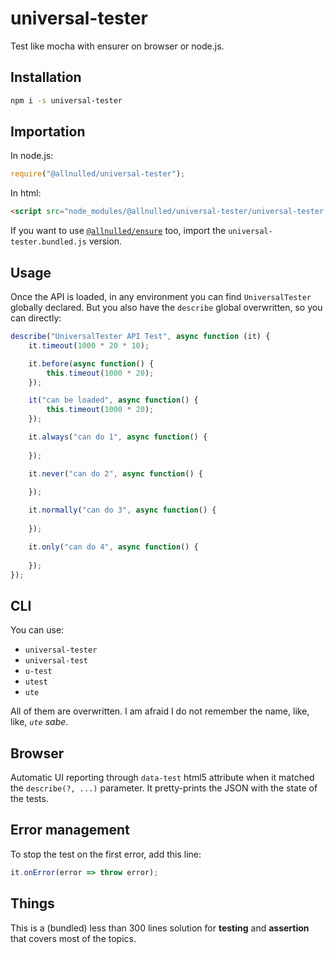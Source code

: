 # universal-tester

Test like mocha with ensurer on browser or node.js.

## Installation

```sh
npm i -s universal-tester
```

## Importation

In node.js:

```js
require("@allnulled/universal-tester");
```

In html:

```html
<script src="node_modules/@allnulled/universal-tester/universal-tester.js"></script>
```

If you want to use [`@allnulled/ensure`](https://github.com/allnulled/ensure) too, import the `universal-tester.bundled.js` version.

## Usage

Once the API is loaded, in any environment you can find `UniversalTester` globally declared. But you also have the `describe` global overwritten, so you can directly:

```js
describe("UniversalTester API Test", async function (it) {
    it.timeout(1000 * 20 * 10);

    it.before(async function() {
        this.timeout(1000 * 20);
    });

    it("can be loaded", async function() {
        this.timeout(1000 * 20);
    });

    it.always("can do 1", async function() {
        
    });

    it.never("can do 2", async function() {
        
    });

    it.normally("can do 3", async function() {
        
    });

    it.only("can do 4", async function() {
        
    });
});
```

## CLI

You can use:
 - `universal-tester`
 - `universal-test`
 - `u-test`
 - `utest`
 - `ute`

All of them are overwritten. I am afraid I do not remember the name, like, like, *`ute` sabe*.

## Browser

Automatic UI reporting through `data-test` html5 attribute when it matched the `describe(?, ...)` parameter. It pretty-prints the JSON with the state of the tests.

## Error management

To stop the test on the first error, add this line:

```js
it.onError(error => throw error);
```

## Things

This is a (bundled) less than 300 lines solution for **testing** and **assertion** that covers most of the topics.
